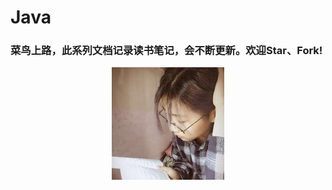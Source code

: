 # Java
### 菜鸟上路，此系列文档记录读书笔记，会不断更新。欢迎Star、Fork!
<div align="center"> <img src="images/i-1.jpg"/> </div>

